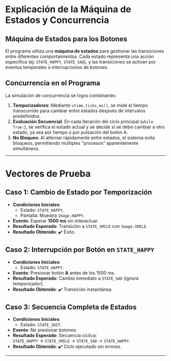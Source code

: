 # Explicación de la Máquina de Estados y Concurrencia

## Máquina de Estados para los Botones  
El programa utiliza una **máquina de estados** para gestionar las transiciones entre diferentes comportamientos. Cada estado representa una acción específica (ej: `STATE_HAPPY`, `STATE_SAD`), y las transiciones se activan por eventos temporales o interrupciones de botones.

## Concurrencia en el Programa  
La simulación de concurrencia se logra combinando:  
1. **Temporizadores**: Mediante `utime.ticks_ms()`, se mide el tiempo transcurrido para cambiar entre estados después de intervalos predefinidos.  
2. **Evaluación Secuencial**: En cada iteración del ciclo principal (`while True:`), se verifica el estado actual y se decide si se debe cambiar a otro estado, ya sea por tiempo o por pulsación del botón A.  
3. **No Bloqueo**: Al alternar rápidamente entre estados, el sistema evita bloqueos, permitiendo múltiples "procesos" aparentemente simultáneos.

---

# Vectores de Prueba

## Caso 1: Cambio de Estado por Temporización  
- **Condiciones Iniciales**:  
  - Estado: `STATE_HAPPY`.  
  - Pantalla: Muestra `Image.HAPPY`.  
- **Evento**: Esperar **1500 ms** sin interactuar.  
- **Resultado Esperado**: Transición a `STATE_SMILE` con `Image.SMILE`.  
- **Resultado Obtenido**: ✔️ Éxito.  

## Caso 2: Interrupción por Botón en `STATE_HAPPY`  
- **Condiciones Iniciales**:  
  - Estado: `STATE_HAPPY`.  
- **Evento**: Presionar botón **A** antes de los 1500 ms.  
- **Resultado Esperado**: Cambio inmediato a `STATE_SAD` (ignora temporizador).  
- **Resultado Obtenido**: ✔️ Transición instantánea.  

## Caso 3: Secuencia Completa de Estados  
- **Condiciones Iniciales**:  
  - Estado: `STATE_INIT`.  
- **Evento**: No presionar botones.  
- **Resultado Esperado**: Secuencia cíclica:  
  `STATE_HAPPY` → `STATE_SMILE` → `STATE_SAD` → `STATE_HAPPY`.  
- **Resultado Obtenido**: ✔️ Ciclo ejecutado sin errores.  

---
